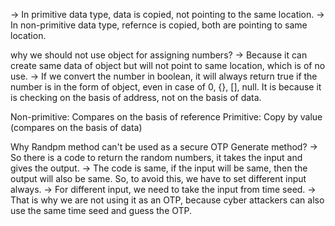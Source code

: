 -> In primitive data type, data is copied, not pointing to the same location.
-> In non-primitive data type, refernce is copied, both are pointing to same location.

why we should not use object for assigning numbers?
-> Because it can create same data of object but will not point to same location, which is of no use.
-> If we convert the number in boolean, it will always return true if the number is in the form of object, even in case of 0, {}, [], null. It is because it is checking on the basis of address, not on the basis of data.


Non-primitive: Compares on the basis of reference
Primitive: Copy by value (compares on the basis of data)


Why Randpm method can't be used as a secure OTP Generate method?
-> So there is a code to return the random numbers, it takes the input and gives the output.
-> The code is same, if the input will be same, then the output will also be same. So, to avoid this, we have to set different input always.
-> For different input, we need to take the input from time seed.
-> That is why we are not using it as an OTP, because cyber attackers can also use the same time seed and guess the OTP.

